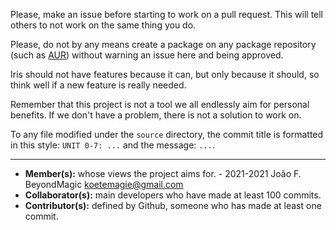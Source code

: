 Please, make an issue before starting to work on a pull request. This will tell others to not work on the same thing you do.

Please, do not by any means create a package on any package repository (such as [AUR](https://aur.archlinux.org)) without warning an issue here and being approved.

Iris should not have features because it can, but only because it should, so think well if a new feature is really needed.

Remember that this project is not a tool we all endlessly aim for personal benefits. If we don't have a problem, there is not a solution to work on.

To any file modified under the `source` directory, the commit title is formatted in this style: `UNIT 0-7: ...` and the message: `...`.

---

+ **Member(s):** whose views the project aims for. - 2021-2021 João F. BeyondMagic <koetemagie@gmail.com>
+ **Collaborator(s):** main developers who have made at least 100 commits.
+ **Contributor(s):** defined by Github, someone who has made at least one commit.
